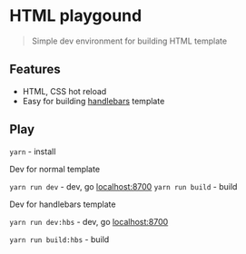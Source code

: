 # HTML playgound
> Simple dev environment for building HTML template

## Features
- HTML, CSS hot reload
- Easy for building [handlebars](http://handlebarsjs.com/) template

## Play

`yarn` - install

Dev for normal template

`yarn run dev` - dev, go [localhost:8700](http://localhost:8700)
`yarn run build` - build

Dev for handlebars template

`yarn run dev:hbs` - dev, go [localhost:8700](http://localhost:8700)

`yarn run build:hbs` - build